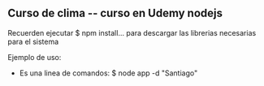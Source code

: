 ## Curso de clima -- curso en Udemy nodejs
Recuerden ejecutar $ npm install... para descargar las librerias necesarias para el sistema

Ejemplo de uso:
- Es una linea de comandos: $ node app -d "Santiago"

